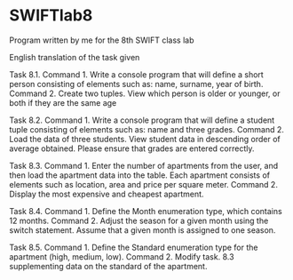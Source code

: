 # SWIFTlab8
Program written by me for the 8th SWIFT class lab

English translation of the task given

Task 8.1.
Command 1. Write a console program that will define a short person consisting of elements such as: name, surname, year of birth.
Command 2. Create two tuples. View which person is older or younger, or both if they are the same age

Task 8.2.
Command 1. Write a console program that will define a student tuple consisting of elements such as: name and three grades.
Command 2. Load the data of three students. View student data in descending order of average obtained. Please ensure that grades are entered correctly.

Task 8.3.
Command 1. Enter the number of apartments from the user, and then load the apartment data into the table. Each apartment consists of elements such as location, area and price per square meter.
Command 2. Display the most expensive and cheapest apartment.

Task 8.4.
Command 1. Define the Month enumeration type, which contains 12 months.
Command 2. Adjust the season for a given month using the switch statement. Assume that a given month is assigned to one season.

Task 8.5.
Command 1. Define the Standard enumeration type for the apartment (high, medium, low).
Command 2. Modify task. 8.3 supplementing data on the standard of the apartment.
